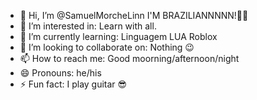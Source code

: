 - 👋 Hi, I’m @SamuelMorcheLinn I'M BRAZILIANNNNN!💚💛
- 👀 I’m interested in: Learn with all. 
- 🌱 I’m currently learning: Linguagem LUA Roblox
- 💞️ I’m looking to collaborate on: Nothing 😉
- 📫 How to reach me: Good moorning/afternoon/night
- 😄 Pronouns: he/his
- ⚡ Fun fact: I play guitar 😎

<!---
SamuelMorcheLinn/SamuelMorcheLinn is a ✨ special ✨ repository because its `README.md` (this file) appears on your GitHub profile.
You can click the Preview link to take a look at your changes.
--->
